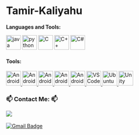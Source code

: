 # Tamir-Kaliyahu

**Languages and Tools:**  

<span> 
    <img src="https://img.shields.io/badge/Java-ED8B00?style=for-the-badge&logo=java&logoColor=white" alt="java" height="40"/>
    <img src="https://img.shields.io/badge/Python-14354C?style=for-the-badge&logo=python&logoColor=white" alt="python" height="40"/>
    <img src="https://img.shields.io/badge/C-00599C?style=for-the-badge&logo=c&logoColor=white" alt="C" height="40"/>
    <img src="https://img.shields.io/badge/C%2B%2B-00599C?style=for-the-badge&logo=c%2B%2B&logoColor=white" alt="C++" height="40"/>
    <img src="https://img.shields.io/badge/Csharp-239120?style=for-the-badge&logo=csharp&logoColor=white" alt="C#" height="40"/>
  
</a>
         
<h4 align="left">Tools:</h3>
<span>
<a href="https://developer.android.com/studio/">
  <img 
    alt="AndroidStudio"
    height="40"
    width="40"
    src="https://user-images.githubusercontent.com/73976733/130067227-92291879-8830-4e70-96a2-fef06d3c60b7.jpg" />
</a>
    <a href="https://developer.android.com/studio/">
  <img 
    alt="AndroidStudio"
    height="40"
    width="40"
    src="https://user-images.githubusercontent.com/73976733/130066828-23c1bf19-dcc6-482b-8db9-f95b73650894.jpg" />
</a>
    <a href="https://developer.android.com/studio/">
  <img 
    alt="AndroidStudio"
    height="40"
    width="40"
    src="https://img.utdstc.com/icon/a72/4fd/a724fdd31aacfd851b13275a3b315cdec444704e2b0154d402e7df1e3eb7f0c1" />
</a>

 <a href="https://www.jetbrains.com/idea/">
  <img 
    alt="AndroidStudio"
    height="40"
    width="40"
    src="https://upload.wikimedia.org/wikipedia/commons/thumb/9/9c/IntelliJ_IDEA_Icon.svg/96px-IntelliJ_IDEA_Icon.svg.png" />
</a>

 <a href="https://www.jetbrains.com/pycharm/">
  <img 
    alt="AndroidStudio"
    height="40"
    width="40"
    src="https://resources.jetbrains.com/storage/products/pycharm/img/meta/pycharm_logo_300x300.png" />
    </a>
 <a href="code.visualstudio.com/">
  <img 
    alt="VS Code"
    height="40"
    width="40"
    src="https://raw.githubusercontent.com/vatsa287/vatsa287/master/assets/visualstudio-plain.svg" />
</a>
    <a href="https://ubuntu.com">
  <img 
    alt="Ubuntu"
    height="40"
    width="40"
    src="https://raw.githubusercontent.com/vatsa287/vatsa287/master/assets/ubuntu-plain.svg" />
</a>
<a href="https://unity.com//">
  <img 
    alt="Unity"
    height="40"
    src="https://upload.wikimedia.org/wikipedia/commons/thumb/c/c4/Unity_2021.svg/261px-Unity_2021.svg.png" />
</a>
    
</span>

<h3> 📫 Contact Me: 📫</h3>
<a href="https://www.linkedin.com/in/tamir-kaliyahu-1559491a6/"><img src="https://img.shields.io/badge/-Tamir%20Kaliyahu-blue?style=flat-square&logo=Linkedin&logoColor=white&link=hhttps://www.linkedin.com/in/tamir-kaliyahu-1559491a6/" /></a>&nbsp;&nbsp;&nbsp;&nbsp

[![Gmail Badge](https://img.shields.io/badge/-dxdiadora@gmail.com-c14438?style=flat-square&logo=Gmail&logoColor=white&link=mailto:dxdiadora@gmail.com)](mailto:dxdiadora@gmail.com)
